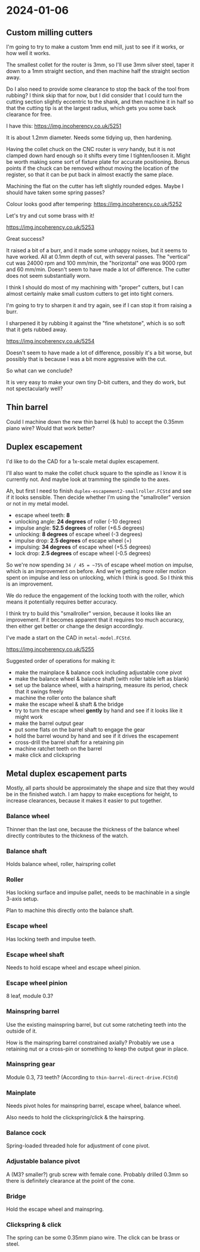 # 2024-01-06

## Custom milling cutters

I'm going to try to make a custom 1mm end mill, just to see if it works, or how well it works.

The smallest collet for the router is 3mm, so I'll use 3mm silver steel, taper it down to a 1mm
straight section, and then machine half the straight section away.

Do I also need to provide some clearance to stop the back of the tool from rubbing? I think skip
that for now, but I did consider that I could turn the cutting section slightly eccentric to the
shank, and then machine it in half so that the cutting tip is at the largest radius, which
gets you some back clearance for free.

I have this: https://img.incoherency.co.uk/5251

It is about 1.2mm diameter. Needs some tidying up, then hardening.

Having the collet chuck on the CNC router is *very* handy, but it is not clamped down hard enough so
it shifts every time I tighten/loosen it. Might be worth making some sort of fixture plate for accurate
positioning. Bonus points if the chuck can be removed without moving the location of the register, so
that it can be put back in almost exactly the same place.

Machining the flat on the cutter has left slightly rounded edges. Maybe I should have taken some spring passes?

Colour looks good after tempering: https://img.incoherency.co.uk/5252

Let's try and cut some brass with it!

https://img.incoherency.co.uk/5253

Great success?

It raised a bit of a burr, and it made some unhappy noises, but it seems to have worked. All at 0.1mm depth of cut,
with several passes. The "vertical" cut
was 24000 rpm and 100 mm/min, the "horizontal" one was 9000 rpm and 60 mm/min. Doesn't seem to have made a lot of difference.
The cutter does not seem substantially worn.

I think I should do most of my machining with "proper" cutters, but I can almost certainly make small custom cutters to
get into tight corners.

I'm going to try to sharpen it and try again, see if I can stop it from raising a burr.

I sharpened it by rubbing it against the "fine whetstone", which is so soft that it gets rubbed away.

https://img.incoherency.co.uk/5254

Doesn't seem to have made a lot of difference, possibly it's a bit worse, but possibly that is because I was a bit more
aggressive with the cut.

So what can we conclude?

It is very easy to make your own tiny D-bit cutters, and they do work, but not spectacularly well?

## Thin barrel

Could I machine down the new thin barrel (& hub) to accept the 0.35mm piano wire? Would
that work better?

## Duplex escapement

I'd like to do the CAD for a 1x-scale metal duplex escapement.

I'll also want to make the collet chuck square to the spindle as I know it is currently not. And maybe
look at tramming the spindle to the axes.

Ah, but first I need to finish `duplex-escapement2-smallroller.FCStd` and see if it looks sensible. Then decide whether
I'm using the "smallroller" version or not in my metal model.

 * escape wheel teeth: **8**
 * unlocking angle: **24 degrees** of roller (-10 degrees)
 * impulse angle: **52.5 degrees** of roller (+6.5 degrees)
 * unlocking: **8 degrees** of escape wheel (-3 degrees)
 * impulse drop: **2.5 degrees** of escape wheel (=)
 * impulsing: **34 degrees** of escape wheel (+5.5 degrees)
 * lock drop: **2.5 degrees** of escape wheel (-0.5 degrees)

So we're now spending `34 / 45 = ~75%` of escape wheel motion
on impulse, which is an improvement on before. And we're getting
more roller motion spent on impulse and less on unlocking,
which I think is good. So I think this is an improvement.

We do reduce the engagement of the locking tooth with the roller,
which means it potentially requires better accuracy.

I think try to build this "smallroller" version, because it looks
like an improvement. If it becomes apparent that it requires
too much accuracy, then either get better or change the design
accordingly.

I've made a start on the CAD in `metal-model.FCStd`.

https://img.incoherency.co.uk/5255

Suggested order of operations for making it:

 * make the mainplace & balance cock including adjustable cone pivot
 * make the balance wheel & balance shaft (with roller table left as blank)
 * set up the balance wheel, with a hairspring, measure
   its period, check that it swings freely
 * machine the roller onto the balance shaft
 * make the escape wheel & shaft & the bridge
 * try to turn the escape wheel **gently** by hand and see if it
   looks like it might work
 * make the barrel output gear
 * put some flats on the barrel shaft to engage the gear
 * hold the barrel wound by hand and see if it drives the escapement
 * cross-drill the barrel shaft for a retaining pin
 * machine ratchet teeth on the barrel
 * make click and clickspring

## Metal duplex escapement parts

Mostly, all parts should be approximately the shape and size that
they would be in the finished watch. I am happy to make exceptions
for height, to increase clearances, because it makes it easier to
put together.

### Balance wheel

Thinner than the last one, because the thickness of the balance wheel directly contributes to the thickness
of the watch.

### Balance shaft

Holds balance wheel, roller, hairspring collet

### Roller

Has locking surface and impulse pallet, needs to be machinable in a single 3-axis setup.

Plan to machine this directly onto the balance shaft.

### Escape wheel

Has locking teeth and impulse teeth.

### Escape wheel shaft

Needs to hold escape wheel and escape wheel pinion.

### Escape wheel pinion

8 leaf, module 0.3?

### Mainspring barrel

Use the existing mainspring barrel, but cut some ratcheting teeth into the outside of it.

How is the mainspring barrel constrained axially? Probably we
use a retaining nut or a cross-pin or something to keep the output
gear in place.

### Mainspring gear

Module 0.3, 73 teeth? (According to `thin-barrel-direct-drive.FCStd`)

### Mainplate

Needs pivot holes for mainspring barrel, escape wheel, balance wheel.

Also needs to hold the clickspring/click & the hairspring.

### Balance cock

Spring-loaded threaded hole for adjustment of cone pivot.

### Adjustable balance pivot

A (M3? smaller?) grub screw with female cone. Probably drilled 0.3mm so there
is definitely clearance at the point of the cone.

### Bridge

Hold the escape wheel and mainspring.

### Clickspring & click

The spring can be some 0.35mm piano wire. The click can be brass or steel.
